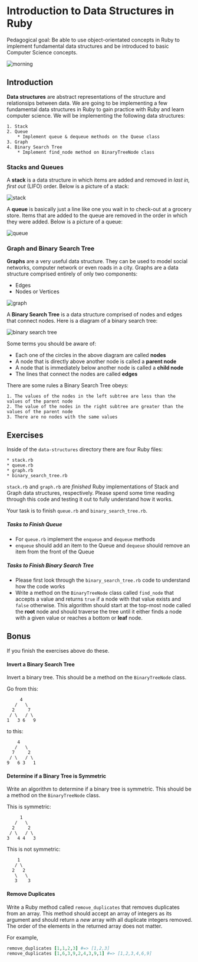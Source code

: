 # Introduction to Data Structures in Ruby

Pedagogical goal: Be able to use object-orientated concepts in Ruby to implement fundamental data structures and be introduced to basic Computer Science concepts.

![morning](./images/morning.png)

## Introduction 

**Data structures** are abstract representations of the structure and relationsips between data. We are going to be implementing a few fundamental data structures in Ruby to gain practice with Ruby and learn computer science. We will be implementing the following data structures: 

    1. Stack
    2. Queue
        * Implement queue & dequeue methods on the Queue class
    3. Graph 
    4. Binary Search Tree
        * Implement find_node method on BinaryTreeNode class

### Stacks and Queues

A **stack** is a data structure in which items are added and removed in *last in, first out* (LIFO) order. Below is a picture of a stack: 

![stack](./images/stack.png)

A **queue** is basically just a line like one you wait in to check-out at a grocery store. Items that are added to the queue are removed in the order in which they were added. Below is a picture of a queue: 

![queue](./images/queue.png)

### Graph and Binary Search Tree 

**Graphs** are a very useful data structure. They can be used to model social networks, computer network or even roads in a city. Graphs are a data structure comprised entirely of only two components:

* Edges
* Nodes or Vertices

![graph](./images/graph.png)

A **Binary Search Tree** is a data structure comprised of nodes and edges that connect nodes. Here is a diagram of a binary search tree:

![binary search tree](./images/binary_search_tree.png)

Some terms you should be aware of: 

* Each one of the circles in the above diagram are called **nodes**
* A node that is directly above another node is called a **parent node**
* A node that is immediately below another node is called a **child node**
* The lines that connect the nodes are called **edges**

There are some rules a Binary Search Tree obeys:

    1. The values of the nodes in the left subtree are less than the values of the parent node
    2. The value of the nodes in the right subtree are greater than the values of the parent node
    3. There are no nodes with the same values

## Exercises 

Inside of the `data-structures` directory there are four Ruby files: 

    * stack.rb
    * queue.rb
    * graph.rb
    * binary_search_tree.rb

`stack.rb` and `graph.rb` are *finished* Ruby implementations of Stack and Graph data structures, respectively. Please spend some time reading through this code and testing it out to fully understand how it works.

Your task is to finish `queue.rb` and `binary_search_tree.rb`. 
    
##### Tasks to Finish Queue 

* For `queue.rb` implement the `enqueue` and `dequeue` methods 
* `enqueue` should add an item to the Queue and `dequeue` should remove an item from the front of the Queue 

##### Tasks to Finish Binary Search Tree 

* Please first look through the `binary_search_tree.rb` code to understand how the code works 
* Write a method on the `BinaryTreeNode` class called `find_node` that 
accepts a value and returns `true` if a node with that value exists and `false` 
otherwise. This algorithm should start at the top-most node called the **root** node 
and should traverse the tree until it either finds a node with a given value or
reaches a bottom or **leaf** node.

## Bonus 

If you finish the exercises above do these. 

#### Invert a Binary Search Tree

Invert a binary tree. This should be a method on the `BinaryTreeNode` class.

Go from this: 

```
     4
   /   \
  2     7
 / \   / \
1   3 6   9
```

to this: 

```
    4
   /   \
  7     2
 / \   / \
9   6 3   1
```

#### Determine if a Binary Tree is Symmetric 

Write an algorithm to determine if a binary tree is symmetric. This should be a method on the `BinaryTreeNode` class.

This is symmetric:

```
     1
   /   \
  2     2
 / \   / \
3   4 4   3
```

This is not symmetric: 

```
    1
   / \
  2   2
   \   \
   3    3
```

#### Remove Duplicates

Write a Ruby method called `remove_duplicates` that removes duplicates from an array. This method should accept an array of integers as its argument and should return a *new* array with all duplicate integers removed. The order of the elements in the returned array does not matter.

For example, 

```ruby
remove_duplicates [1,1,2,3] #=> [1,2,3]
remove_duplicates [1,6,3,9,2,4,3,9,1] #=> [1,2,3,4,6,9]
```



